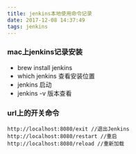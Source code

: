 ```yaml
---
title: jenkins本地使用命令记录
date: 2017-12-08 14:37:49
tags: jenkins
---
```


### mac上jenkins记录安装
- brew install jenkins
- which  jenkins 查看安装位置
- jenkins 启动
- jenkins -v 版本查看

<!-- more -->

### url上的开关命令

```
http://localhost:8080/exit //退出Jenkins
http://localhost:8080/restart //重启
http://localhost:8080/reload //重新加载
```
